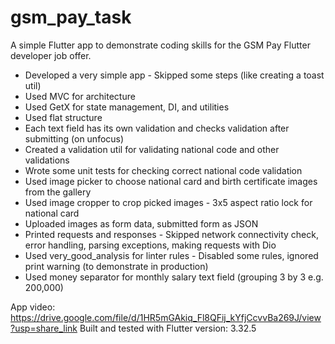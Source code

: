 # gsm_pay_task

A simple Flutter app to demonstrate coding skills for the GSM Pay Flutter developer job offer.

* Developed a very simple app - Skipped some steps (like creating a toast util)
* Used MVC for architecture
* Used GetX for state management, DI, and utilities
* Used flat structure
* Each text field has its own validation and checks validation after submitting (on unfocus)
* Created a validation util for validating national code and other validations
* Wrote some unit tests for checking correct national code validation
* Used image picker to choose national card and birth certificate images from the gallery
* Used image cropper to crop picked images - 3x5 aspect ratio lock for national card
* Uploaded images as form data, submitted form as JSON
* Printed requests and responses - Skipped network connectivity check, error handling, parsing exceptions, making requests with Dio
* Used very_good_analysis for linter rules - Disabled some rules, ignored print warning (to demonstrate in production)
* Used money separator for monthly salary text field (grouping 3 by 3 e.g. 200,000)

App video: https://drive.google.com/file/d/1HR5mGAkiq_Fl8QFij_kYfjCcvvBa269J/view?usp=share_link
Built and tested with Flutter version: 3.32.5
